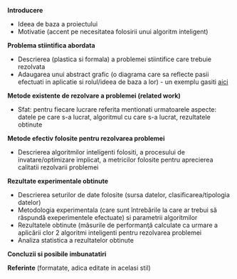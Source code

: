 **Introducere**
- Ideea de baza a proiectului
- Motivatie (accent pe necesitatea folosirii unui algoritm inteligent) 

**Problema stiintifica abordata**
- Descrierea (plastica si formala) a problemei stiintifice care trebuie rezolvata
- Adaugarea unui abstract grafic (o diagrama care sa reflecte pasii efectuati in aplicatie si rolul/ideea de baza a lor) - un exemplu gasiti [aici](https://ars.els-cdn.com/content/image/1-s2.0-S0010482519303014-fx1_lrg.jpg)

**Metode existente de rezolvare a problemei (related work)**
- Sfat: pentru fiecare lucrare referita mentionati urmatoarele aspecte: datele pe care s-a lucrat, algoritmul cu care s-a lucrat, rezultatele obtinute

**Metode efectiv folosite pentru rezolvarea problemei**
- Descrierea algoritmilor inteligenti folositi, a procesului de invatare/optimizare implicat, a metricilor folosite pentru aprecierea calitatii rezolvarii problemei

**Rezultate experimentale obtinute**
- Descrierea seturilor de date folosite (sursa datelor, clasificarea/tipologia datelor)
- Metodologia experimentala (care sunt întrebările la care ar trebui să răspundă exeperimentele efectuate)  si parametrii algoritmilor
- Rezultatele obtinute (măsurile de performanţă calculate ca urmare a aplicării clor 2 algoritmi inteligenti pentru rezolvarea problemei
- Analiza statistica a rezultatelor obtinute

**Concluzii si posibile imbunatatiri**

**Referinte** (formatate, adica editate in acelasi stil)
